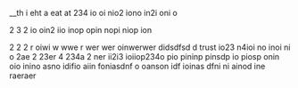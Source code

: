 __th i
eht 
a
eat
at
234 io oi nio2 iono in2i oni o

2
3 
2 io oin2 iio inop opin nopi niop ion

2
 2
 2
r          oiwi w wwe r wer wer oinwerwer didsdfsd  d    trust io23 n4ioi no inoi ni o 
 2ae
 2
 23er
 4 234a 
 2 ner
 ii2i3 ioiiop234o pio pininp  pinsdp io piosp onin oio inino asno idifio aiin foniasdnf o oanson idf ioinas dfni ni ainod ine raeraer 
